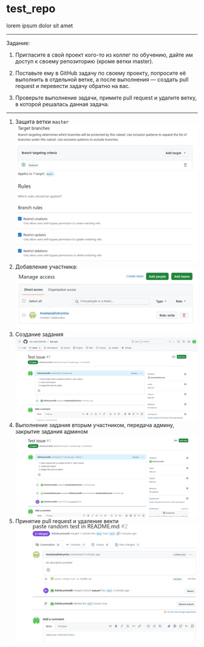 # test_repo
lorem ipsum dolor sit amet
***
Задание:

1. Пригласите в свой проект кого-то из коллег по обучению, дайте им доступ к своему репозиторию (кроме ветки master).

2. Поставьте ему в GitHub задачу по своему проекту, попросите её выполнить в отдельной ветке, а после выполнения — создать pull request и перевести задачу обратно на вас.

3. Проверьте выполнение задачи, примите pull request и удалите ветку, в которой решалась данная задача.

***
1. Защита ветки `master`
 ![](https://github.com/test-org0123456789/test_repo/blob/main/screenshots/ba8e757a-0b8b-4353-9a73-305277ec553c.jpg)
2. Добавление участника:
![](https://github.com/test-org0123456789/test_repo/blob/main/screenshots/b0943f2f-6b29-42aa-a867-b3a717a2af5b.jpg)
3. Создание задания
  ![](https://github.com/test-org0123456789/test_repo/blob/main/screenshots/7280d104-97b2-4c8a-8353-d2bc0a8329cc.jpg)
4. Выполнение задания вторым участником, передача админу, закрытие задания админом
  ![](https://github.com/test-org0123456789/test_repo/blob/main/screenshots/4f701a4d-8b5f-4f7d-9a1e-2276d394634f.jpg)
5. Принятие pull request и удаление векти
![](https://github.com/test-org0123456789/test_repo/blob/main/screenshots/3625b425-989b-4825-869f-e66b4347fad2.jpg)
